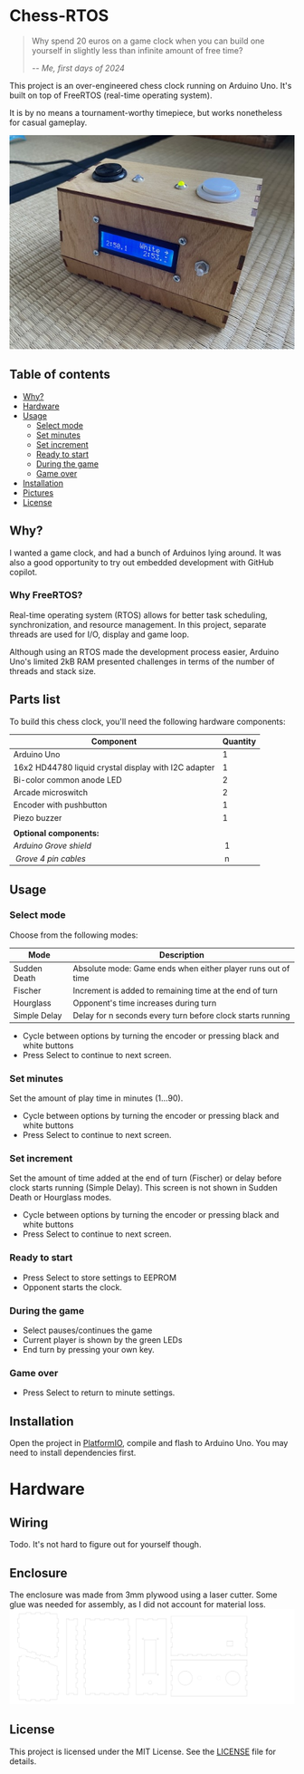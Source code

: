 # Chess-RTOS
> Why spend 20 euros on a game clock when you can build one yourself in slightly less than infinite amount of free time?
> 
> *-- Me, first days of 2024*

This project is an over-engineered chess clock running on Arduino Uno. It's built on top of FreeRTOS (real-time operating system).

It is by no means a tournament-worthy timepiece, but works nonetheless for casual gameplay.

![Photo of the finished chess clock](images/white_to_play.jpeg?raw=true "White to play.")

## Table of contents
- [Why?](#why)
- [Hardware](#hardware)
- [Usage](#usage)
    - [Select mode](#select-mode)
    - [Set minutes](#set-minutes)
    - [Set increment](#set-increment)
    - [Ready to start](#ready-to-start)
    - [During the game](#during-the-game)
    - [Game over](#game-over)
- [Installation](#installation)
- [Pictures](#pictures)
- [License](#license)

## Why?
I wanted a game clock, and had a bunch of Arduinos lying around. It was also a good opportunity to try out embedded development with GitHub copilot.

### Why FreeRTOS?
Real-time operating system (RTOS) allows for better task scheduling, synchronization, and resource management. In this project, separate threads are used for I/O, display and game loop.

Although using an RTOS made the development process easier, Arduino Uno's limited 2kB RAM presented challenges in terms of the number of threads and stack size.

## Parts list
To build this chess clock, you'll need the following hardware components:

| Component                                            | Quantity |
| -----------------------------------------------------| -------- |
| Arduino Uno                                          | 1        |
| 16x2 HD44780 liquid crystal display with I2C adapter | 1        |
| Bi-color common anode LED                            | 2        |
| Arcade microswitch                                   | 2        |
| Encoder with pushbutton                              | 1        |
| Piezo buzzer                                         | 1        |
|                                                      |          |
| **Optional components:**                             |          |
| *Arduino Grove shield*                               | 1        |
| *Grove 4 pin cables*                                 | n        |

## Usage
### Select mode
Choose from the following modes:

| Mode          | Description                                                  |
| ------------- | ------------------------------------------------------------ |
| Sudden Death  | Absolute mode: Game ends when either player runs out of time |
| Fischer       | Increment is added to remaining time at the end of turn      |
| Hourglass     | Opponent's time increases during turn                        |
| Simple Delay  | Delay for n seconds every turn before clock starts running   |

* Cycle between options by turning the encoder or pressing black and white buttons
* Press Select to continue to next screen.

### Set minutes
Set the amount of play time in minutes (1...90).
* Cycle between options by turning the encoder or pressing black and white buttons
* Press Select to continue to next screen.

### Set increment
Set the amount of time added at the end of turn (Fischer) or delay before clock starts running (Simple Delay).
This screen is not shown in Sudden Death or Hourglass modes.
* Cycle between options by turning the encoder or pressing black and white buttons
* Press Select to continue to next screen.

### Ready to start
* Press Select to store settings to EEPROM
* Opponent starts the clock.

### During the game
* Select pauses/continues the game
* Current player is shown by the green LEDs
* End turn by pressing your own key.

### Game over
* Press Select to return to minute settings.

## Installation
Open the project in [PlatformIO](https://platformio.org), compile and flash to Arduino Uno. You may need to install dependencies first.

# Hardware

## Wiring

Todo. It's not hard to figure out for yourself though.

## Enclosure

The enclosure was made from 3mm plywood using a laser cutter. Some glue was needed for assembly, as I did not account for material loss.
![Enclosure in vector format](images/chess_clock_enclosure.svg?raw=true "Enclosure in vector format for the laser cutter.")

## License
This project is licensed under the MIT License. See the [LICENSE](LICENSE) file for details.
